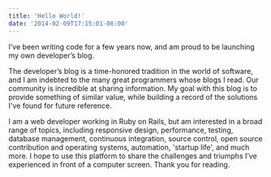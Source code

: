 ```yaml
---
title: 'Hello World!'
date: '2014-02-09T17:15:01-06:00'
---
```


I’ve been writing code for a few years now, and am proud to be launching my own developer’s blog.

The developer’s blog is a time-honored tradition in the world of software, and I am indebted to the many great programmers whose blogs I read. Our community is incredible at sharing information. My goal with this blog is to provide something of similar value, while building a record of the solutions I've found for future reference.

I am a web developer working in Ruby on Rails, but am interested in a broad range of topics, including responsive design, performance, testing, database management, continuous integration, source control, open source contribution and operating systems, automation, 'startup life', and much more. I hope to use this platform to share the challenges and triumphs I’ve experienced in front of a computer screen. Thank you for reading.